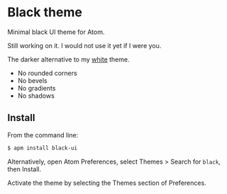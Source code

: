 # Black theme

Minimal black UI theme for Atom.

Still working on it. I would not use it yet if I were you.

The darker alternative to my [white](https://atom.io/packages/white-ui) theme.

<!-- ![](https://raw.githubusercontent.com/williamtguerra/black-ui/master/screenshot.png) -->

* No rounded corners
* No bevels
* No gradients
* No shadows

## Install

From the command line:

```bash
$ apm install black-ui
```

Alternatively, open Atom Preferences, select Themes > Search for `black`,
then Install.

Activate the theme by selecting the Themes section of Preferences.
